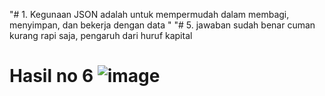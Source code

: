 "# 1. Kegunaan JSON adalah untuk mempermudah dalam membagi, menyimpan, dan bekerja dengan data " 
"# 5. jawaban sudah benar cuman kurang rapi saja, pengaruh dari huruf kapital

# Hasil no 6 ![image](https://user-images.githubusercontent.com/32973695/57566370-dc32a880-73f5-11e9-953b-43e582c63cb3.png)
